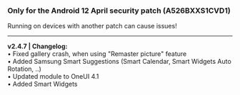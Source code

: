 ### Only for the Android 12 April security patch (A526BXXS1CVD1)
Running on devices with another patch can cause issues!

---
<b>v2.4.7 | Changelog:</b>
<br/>• Fixed gallery crash, when using "Remaster picture" feature
<br/>• Added Samsung Smart Suggestions (Smart Calendar, Smart Widgets Auto Rotation, ..)
<br/>• Updated module to OneUI 4.1
<br/>• Added Smart Widgets
